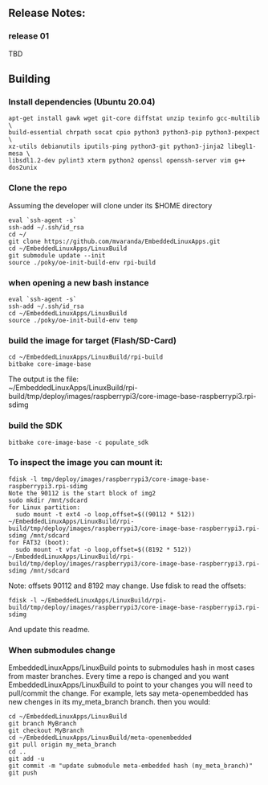 ## Release Notes:

### release 01
TBD

## Building

### Install dependencies (Ubuntu 20.04)
```
apt-get install gawk wget git-core diffstat unzip texinfo gcc-multilib \
build-essential chrpath socat cpio python3 python3-pip python3-pexpect \
xz-utils debianutils iputils-ping python3-git python3-jinja2 libegl1-mesa \
libsdl1.2-dev pylint3 xterm python2 openssl openssh-server vim g++ dos2unix
```

### Clone the repo
Assuming the developer will clone under its $HOME directory
```
eval `ssh-agent -s`
ssh-add ~/.ssh/id_rsa
cd ~/
git clone https://github.com/mvaranda/EmbeddedLinuxApps.git
cd ~/EmbeddedLinuxApps/LinuxBuild
git submodule update --init
source ./poky/oe-init-build-env rpi-build
```

### when opening a new bash instance
```
eval `ssh-agent -s`
ssh-add ~/.ssh/id_rsa
cd ~/EmbeddedLinuxApps/LinuxBuild
source ./poky/oe-init-build-env temp
```

### build the image for target (Flash/SD-Card)
```
cd ~/EmbeddedLinuxApps/LinuxBuild/rpi-build
bitbake core-image-base
```
The output is the file:<br/>
~/EmbeddedLinuxApps/LinuxBuild/rpi-build/tmp/deploy/images/raspberrypi3/core-image-base-raspberrypi3.rpi-sdimg

### build the SDK
```
bitbake core-image-base -c populate_sdk
```

### To inspect the image you can mount it:

```
fdisk -l tmp/deploy/images/raspberrypi3/core-image-base-raspberrypi3.rpi-sdimg
Note the 90112 is the start block of img2
sudo mkdir /mnt/sdcard
for Linux partition:
  sudo mount -t ext4 -o loop,offset=$((90112 * 512)) ~/EmbeddedLinuxApps/LinuxBuild/rpi-build/tmp/deploy/images/raspberrypi3/core-image-base-raspberrypi3.rpi-sdimg /mnt/sdcard
for FAT32 (boot):
  sudo mount -t vfat -o loop,offset=$((8192 * 512)) ~/EmbeddedLinuxApps/LinuxBuild/rpi-build/tmp/deploy/images/raspberrypi3/core-image-base-raspberrypi3.rpi-sdimg /mnt/sdcard
```
Note: offsets 90112 and 8192 may change. Use fdisk to read the offsets:
```
fdisk -l ~/EmbeddedLinuxApps/LinuxBuild/rpi-build/tmp/deploy/images/raspberrypi3/core-image-base-raspberrypi3.rpi-sdimg
```
And update this readme.

### When submodules change
EmbeddedLinuxApps/LinuxBuild points to submodules hash in most cases from master branches. Every time a repo is changed and you want EmbeddedLinuxApps/LinuxBuild to point to your changes you will need to pull/commit the change. For example, lets say meta-openembedded has new chenges in its my_meta_branch branch. then you would:
```
cd ~/EmbeddedLinuxApps/LinuxBuild
git branch MyBranch
git checkout MyBranch
cd ~/EmbeddedLinuxApps/LinuxBuild/meta-openembedded
git pull origin my_meta_branch
cd ..
git add -u
git commit -m "update submodule meta-embedded hash (my_meta_branch)"
git push
```

